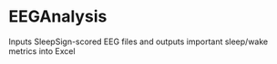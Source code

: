 # EEGAnalysis
Inputs SleepSign-scored EEG files and outputs important sleep/wake metrics into Excel
